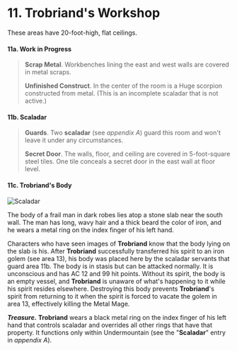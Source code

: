 # 11. Trobriand's Workshop

These areas have 20-foot-high, flat ceilings.

#### 11a. Work in Progress

>**Scrap Metal**. Workbenches lining the east and west walls are covered in metal scraps.
>
>**Unfinished Construct**. In the center of the room is a Huge scorpion constructed from metal. (This is an incomplete scaladar that is not active.)
>

#### 11b. Scaladar

>**Guards**. Two **scaladar** (see *appendix A*) guard this room and won't leave it under any circumstances.
>
>**Secret Door**. The walls, floor, and ceiling are covered in 5-foot-square steel tiles. One tile conceals a secret door in the east wall at floor level.
>

#### 11c. Trobriand's Body

![Scaladar](img/adventure/WDMM/078-23-04.webp)

The body of a frail man in dark robes lies atop a stone slab near the south wall. The man has long, wavy hair and a thick beard the color of iron, and he wears a metal ring on the index finger of his left hand.

Characters who have seen images of **Trobriand** know that the body lying on the slab is his. After **Trobriand** successfully transferred his spirit to an iron golem (see area 13), his body was placed here by the scaladar servants that guard area 11b. The body is in stasis but can be attacked normally. It is unconscious and has AC 12 and 99 hit points. Without its spirit, the body is an empty vessel, and **Trobriand** is unaware of what's happening to it while his spirit resides elsewhere. Destroying this body prevents **Trobriand**'s spirit from returning to it when the spirit is forced to vacate the golem in area 13, effectively killing the Metal Mage.

***Treasure.*** **Trobriand** wears a black metal ring on the index finger of his left hand that controls scaladar and overrides all other rings that have that property. It functions only within Undermountain (see the "**Scaladar**" entry in *appendix A*).